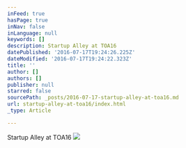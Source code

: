 ```yaml
---
inFeed: true
hasPage: true
inNav: false
inLanguage: null
keywords: []
description: Startup Alley at TOA16
datePublished: '2016-07-17T19:24:26.225Z'
dateModified: '2016-07-17T19:24:22.323Z'
title: ''
author: []
authors: []
publisher: null
starred: false
sourcePath: _posts/2016-07-17-startup-alley-at-toa16.md
url: startup-alley-at-toa16/index.html
_type: Article

---
```

Startup Alley at TOA16
![](https://the-grid-user-content.s3-us-west-2.amazonaws.com/6bf78340-9034-4cad-aae1-9a6eaf2d57da.jpg)